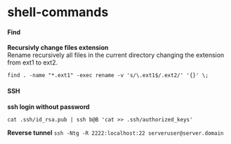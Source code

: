# shell-commands


#### Find  

**Recursivly change files extension**  
Rename recursively all files in the current directory changing the extension from ext1 to ext2.

`find . -name "*.ext1" -exec rename -v 's/\.ext1$/.ext2/' '{}' \;`



#### SSH
**ssh login without password**  

`cat .ssh/id_rsa.pub | ssh b@B 'cat >> .ssh/authorized_keys'`


**Reverse tunnel**
`ssh -Ntg -R 2222:localhost:22 serveruser@server.domain`
